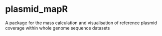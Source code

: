 # plasmid_mapR
A package for the mass calculation and visualisation of reference plasmid coverage within whole genome sequence datasets
